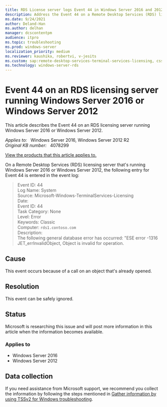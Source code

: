 ```yaml
---
title: RDS License server logs Event 44 in Windows Server 2016 and 2012
description: Address the Event 44 on a Remote Desktop Services (RDS) licensing server that's running Windows Server 2016 and Windows Server 2012.
ms.date: 9/24/2021
author: Deland-Han
ms.author: delhan
manager: dcscontentpm
audience: itpro
ms.topic: troubleshooting
ms.prod: windows-server
localization_priority: medium
ms.reviewer: kaushika, robertvi, v-jesits
ms.custom: sap:remote-desktop-services-terminal-services-licensing, csstroubleshoot
ms.technology: windows-server-rds
---
```

# Event 44 on an RDS licensing server running Windows Server 2016 or Windows Server 2012

This article describes the Event 44 on an RDS licensing server running Windows Server 2016 or Windows Server 2012.

_Applies to:_ &nbsp; Windows Server 2016, Windows Server 2012 R2  
_Original KB number:_ &nbsp; 4078299

[View the products that this article applies to.](#applies-to)

On a Remote Desktop Services (RDS) licensing server that's running Windows Server 2016 or Windows Server 2012, the following entry for Event 44 is entered in the event log:
> Event ID: 44  
Log Name: System  
Source: Microsoft-Windows-TerminalServices-Licensing  
Date:  
Event ID: 44  
Task Category: None  
Level: Error  
Keywords: Classic  
Computer: `rds1.contoso.com`  
Description:  
The following general database error has occurred: "ESE error -1316 JET_errInvalidObject, Object is invalid for operation.

## Cause

This event occurs because of a call on an object that's already opened.

## Resolution

This event can be safely ignored.

## Status

Microsoft is researching this issue and will post more information in this article when the information becomes available.

### Applies to

- Windows Server 2016
- Windows Server 2012

## Data collection

If you need assistance from Microsoft support, we recommend you collect the information by following the steps mentioned in [Gather information by using TSSv2 for Windows troubleshooting](../../windows-client/windows-troubleshooters/gather-information-using-tssv2-windows-troubleshooting.md#terminal-server-licensing).
